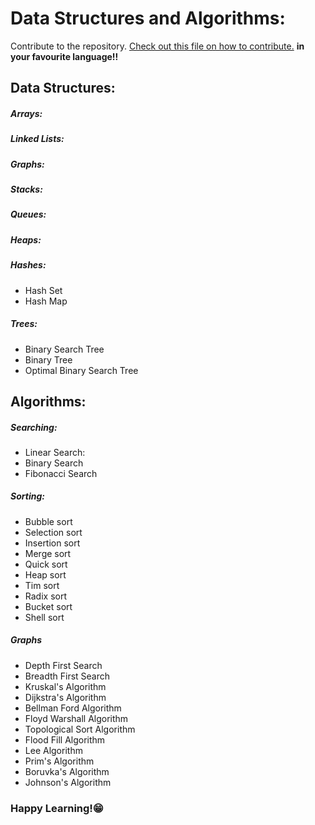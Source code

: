 # Data Structures and Algorithms:<br>
Contribute to the repository. [Check out this file on how to contribute.](https://github.com/alfaPegasis/dsa-all/blob/06a9932dcd8846aa20335f9690d246a6d6fb576d/CONTRIBUTING.md) <strong> in your favourite language!! </strong>
<br>

## Data Structures:
##### Arrays:
##### Linked Lists:
##### Graphs:
##### Stacks:
##### Queues:
##### Heaps:
##### Hashes:
- Hash Set
- Hash Map
##### Trees:
- Binary Search Tree
- Binary Tree
- Optimal Binary Search Tree

## Algorithms:
##### Searching:
- Linear Search:
- Binary Search
- Fibonacci Search
##### Sorting:
- Bubble sort
- Selection sort
- Insertion sort
- Merge sort
- Quick sort
- Heap sort
- Tim sort
- Radix sort
- Bucket sort
- Shell sort
##### Graphs
- Depth First Search
- Breadth First Search
- Kruskal's Algorithm 
- Dijkstra's Algorithm 
- Bellman Ford Algorithm 
- Floyd Warshall Algorithm 
- Topological Sort Algorithm 
- Flood Fill Algorithm 
- Lee Algorithm 
- Prim's Algorithm 
- Boruvka's Algorithm 
- Johnson's Algorithm
### Happy Learning!😁 <br>

